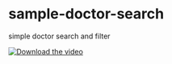 # sample-doctor-search
 simple doctor search and filter

[![Download the video](https://cdn.kibrispdr.org/data/801/png-download-logo-0.png)](https://github.com/mikkelofficial7/sample-doctor-search/blob/main/demo.mp4)
